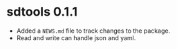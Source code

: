 # sdtools 0.1.1

* Added a `NEWS.md` file to track changes to the package.
* Read and write can handle json and yaml.
